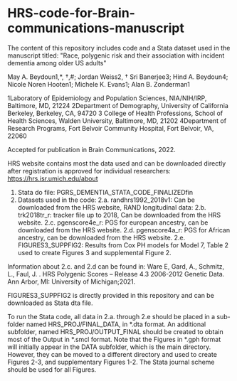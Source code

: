 # HRS-code-for-Brain-communications-manuscript

The content of this repository includes code and a Stata dataset used in the manuscript titled: "Race, polygenic risk and their association with incident dementia among older US adults"

May A. Beydoun1,*, †,#; Jordan Weiss2, † Sri Banerjee3; Hind A. Beydoun4; Nicole Noren Hooten1; Michele K. Evans1; Alan B. Zonderman1

1Laboratory of Epidemiology and Population Sciences, NIA/NIH/IRP, Baltimore, MD, 21224
2Department of Demography, University of California Berkeley, Berkeley, CA, 94720
3 College of Health Professions, School of Health Sciences, Walden University, Baltimore, MD, 21202
4Department of Research Programs, Fort Belvoir Community Hospital, Fort Belvoir, VA, 22060

Accepted for publication in Brain Communications, 2022. 

HRS website contains most the data used and can be downloaded directly after registration is approved for individual researchers:
https://hrs.isr.umich.edu/about

1) Stata do file: PGRS_DEMENTIA_STATA_CODE_FINALIZEDfin
2) Datasets used in the code:
2.a. randhrs1992_2018v1: Can be downloaded from the HRS website, RAND longitudinal data: 
2.b. trk2018tr_r: tracker file up to 2018, Can be downloaded from the HRS website. 
2.c. pgenscore4e_r: PGS for european ancestry, can be downloaded from the HRS website. 
2.d. pgenscore4a_r: PGS for African ancestry, can be downloaded from the HRS website.
2.e. FIGURES3_SUPPFIG2: Results from Cox PH models for Model 7, Table 2 used to create Figures 3 and supplemental Figure 2.  

Information about 2.c. and 2.d can be found in:
Ware E, Gard, A., Schmitz, L., Faul, J. . HRS Polygenic Scores – Release 4.3 2006-2012 Genetic Data. Ann Arbor, MI: University of Michigan;2021.

FIGURES3_SUPPFIG2 is directly provided in this repository and can be downloaded as Stata dta file. 


To run the Stata code, all data in 2.a. through 2.e should be placed in a sub-folder named HRS_PROJ/FINAL_DATA, in *.dta format. 
An additional subfolder, named HRS_PROJ/OUTPUT_FINAL should be created to obtain most of the Output in *.smcl format. 
Note that the Figures in *.gph format will initially appear in the DATA subfolder, which is the main directory. However, they can be moved to a different directory
and used to create Figures 2-3, and supplementary Figures 1-2. The Stata journal scheme should be used for all Figures. 

